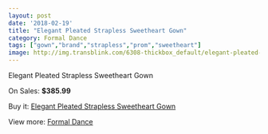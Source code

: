 ```yaml
---
layout: post
date: '2018-02-19'
title: "Elegant Pleated Strapless Sweetheart Gown"
category: Formal Dance
tags: ["gown","brand","strapless","prom","sweetheart"]
image: http://img.transblink.com/6308-thickbox_default/elegant-pleated-strapless-sweetheart-gown.jpg
---
```

Elegant Pleated Strapless Sweetheart Gown

On Sales: **$385.99**
<a href="https://www.transblink.com/en/formal-dance/2030-elegant-pleated-strapless-sweetheart-gown.html"><amp-img layout="responsive" width="600" height="600" src="//img.transblink.com/6308-thickbox_default/elegant-pleated-strapless-sweetheart-gown.jpg" alt="Elegant Pleated Strapless Sweetheart Gown 0" /></a>
<a href="https://www.transblink.com/en/formal-dance/2030-elegant-pleated-strapless-sweetheart-gown.html"><amp-img layout="responsive" width="600" height="600" src="//img.transblink.com/6309-thickbox_default/elegant-pleated-strapless-sweetheart-gown.jpg" alt="Elegant Pleated Strapless Sweetheart Gown 1" /></a>

Buy it: [Elegant Pleated Strapless Sweetheart Gown](https://www.transblink.com/en/formal-dance/2030-elegant-pleated-strapless-sweetheart-gown.html "Elegant Pleated Strapless Sweetheart Gown")

View more: [Formal Dance](https://www.transblink.com/en/6-formal-dance "Formal Dance")